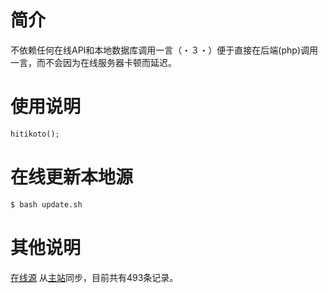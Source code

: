 # 简介

不依赖任何在线API和本地数据库调用一言（・３・）便于直接在后端(php)调用一言，而不会因为在线服务器卡顿而延迟。

# 使用说明

```php
hitikoto();
```

# 在线更新本地源

```bash
$ bash update.sh
```

# 其他说明
[在线源](https://api.kotori.love/hitokoto/json) 从[主站](http://hitokoto.us)同步，目前共有493条记录。